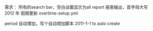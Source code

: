 需求：
所有的search bar，空白设置显示为all
report 报表输出，首字母大写
2012 年 假期更新 overtime-setup.yml

period 自动增加，写个自动增加脚本 2011-1-1 to  auto create
